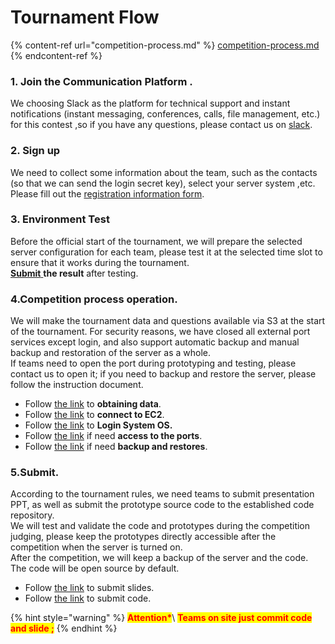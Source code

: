 # Tournament Flow

{% content-ref url="competition-process.md" %}
[competition-process.md](competition-process.md)
{% endcontent-ref %}

### **1.** Join the Communication Platform .

We choosing Slack as the platform for technical support and instant notifications (instant messaging, conferences, calls, file management, etc.) for this contest ,so if you have any questions, please contact us on [slack](../intro/environment/communication-platform.md).

### 2. Sign up

We need to collect some information about the team, such as the contacts (so that we can send the login secret key), select your server system ,etc.\
Please fill out the [registration information form](https://forms.office.com/r/DSAPLEqS8L).

### 3. Environment Test

Before the official start of the tournament, we will prepare the selected server configuration for each team, please test it at the selected time slot to ensure that it works during the tournament.\
[**Submit** ](https://forms.office.com/r/mMeNm1YZfn) **the result** after testing.

### 4.Competition process operation.

We will make the tournament data and questions available via S3 at the start of the tournament. For security reasons, we have closed all external port services except login, and also support automatic backup and manual backup and restoration of the server as a whole.\
If teams need to open the port during prototyping and testing, please contact us to open it; if you need to backup and restore the server, please follow the instruction document.

* Follow [the link](competition-operation/obtaining-data.md) to **obtaining data**.
* Follow  [the link](competition-operation/connect-to-ec2.md) to **connect to EC2**.
* Follow  [the link](competition-operation/connect-to-operation-system.md) to **Login System OS.**
* Follow  [the link](competition-operation/access-to-the-ports.md) if need **access to the ports**.
* Follow  [the link](competition-operation/backup-and-restore.md) if need **backup and restores**.

### 5.Submit.

According to the tournament rules, we need teams to submit presentation PPT, as well as submit the prototype source code to the established code repository.\
We will test and validate the code and prototypes during the competition judging, please keep the prototypes directly accessible after the competition when the server is turned on.\
After the competition, we will keep a backup of the server and the code. The code will be open source by default.

* Follow  [the link](competition-operation/upload-team-introduction-video.md) to submit slides.
* Follow  [the link](competition-operation/code-submission.md) to submit code.

{% hint style="warning" %}
<mark style="color:red;">**Attention\***</mark>\ <mark style="color:red;">**Teams on site just commit code and slide ;**</mark>
{% endhint %}
